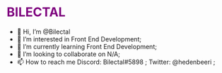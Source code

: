<h1 style="color: purple;"> BILECTAL </h1>
  
- 👋 Hi, I’m @Bilectal
- 👀 I’m interested in Front End Development;
- 🌱 I’m currently learning Front End Development;
- 💞️ I’m looking to collaborate on N/A;
- 📫 How to reach me Discord: Bilectal#5898 ; Twitter: @hedenbeeri ;

<!---
Bilectal/Bilectal is a ✨ special ✨ repository because its `README.md` (this file) appears on your GitHub profile.
You can click the Preview link to take a look at your changes.
--->
